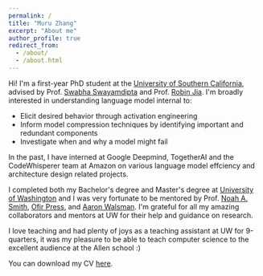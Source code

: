 ```yaml
---
permalink: /
title: "Muru Zhang"
excerpt: "About me"
author_profile: true
redirect_from: 
  - /about/
  - /about.html
---
```


Hi! I'm a first-year PhD student at the [University of Southern California](https://viterbischool.usc.edu/), advised by Prof. [Swabha Swayamdipta](https://swabhs.com/) and Prof. [Robin Jia](https://robinjia.github.io/). I'm broadly interested in understanding language model internal to:
- Elicit desired behavior through activation engineering
- Inform model compression techniques by identifying important and redundant components
- Investigate when and why a model might fail

In the past, I have interned at Google Deepmind, TogetherAI and the CodeWhisperer team at Amazon on various language model effciency and architecture design related projects. 

I completed both my Bachelor's degree and Master's degree at [University of Washington](https://www.cs.washington.edu/) and I was very fortunate to be mentored by Prof. [Noah A. Smith](https://nasmith.github.io/), [Ofir Press](https://ofir.io/), and [Aaron Walsman](https://github.com/aaronwalsman). I'm grateful for all my amazing collaborators and mentors at UW for their help and guidance on research.

I love teaching and had plenty of joys as a teaching assistant at UW for 9-quarters, it was my pleasure to be able to teach computer science to the excellent audience at the Allen school :)

You can download my CV [here](../files/Muru_CV_website.pdf).
